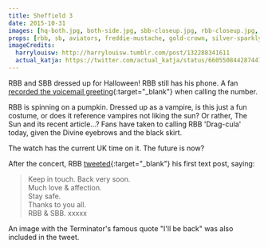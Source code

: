 ```yaml
---
title: Sheffield 3
date: 2015-10-31
images: [hq-both.jpg, both-side.jpg, sbb-closeup.jpg, rbb-closeup.jpg, rbb-front.jpg, green-sticker-closeup.jpg, hq-watch.jpg, hq-rbb.jpg, hq-sbb.jpg, hq-spun.jpg, blue-sad-sticker.jpg, hq-green-sticker.jpg, hq-blue-sticker.jpg, bracelet.jpg, hq-rbb-2.jpg, hq-sbb-2.png, pumpkin.png, bracelets.png, phone.png, blue-sticker.png, hq-closeup.jpg, twitter.jpg]
props: [rbb, sb, aviators, freddie-mustache, gold-crown, silver-sparkly-crown, jewelry-box-chair, divine-eyebrows, iphone, custom-label, watch, green-happy-sticker, heeled-black-boots, pumpkin, blue-sad-sticker, green-sad-sticker, vampire-costume, red-dress, fans-against-bullying, 1dfansgive, black-skirt]
imageCredits:
  harrylouisw: http://harrylouisw.tumblr.com/post/132288341611
  actual_katja: https://twitter.com/actual_katja/status/660550844287447040
---
```

RBB and SBB dressed up for Halloween! RBB still has his phone. A fan [recorded the voicemail greeting](http://pumpkinau.tumblr.com/post/132286749108){:target="_blank"} when calling the number.

RBB is spinning on a pumpkin. Dressed up as a vampire, is this just a fun costume, or does it reference vampires not liking the sun? Or rather, The Sun and its recent article...? Fans have taken to calling RBB 'Drag-cula' today, given the Divine eyebrows and the black skirt.

The watch has the current UK time on it. The future is now?

After the concert, RBB [tweeted](https://twitter.com/Rbbsbbofficial/status/660613194415808512){:target="_blank"} his first text post, saying:

> Keep in touch. Back very soon.  
> Much love & affection.  
> Stay safe.  
> Thanks to you all.  
> RBB & SBB. xxxxx  

An image with the Terminator's famous quote "I'll be back" was also included in the tweet.
